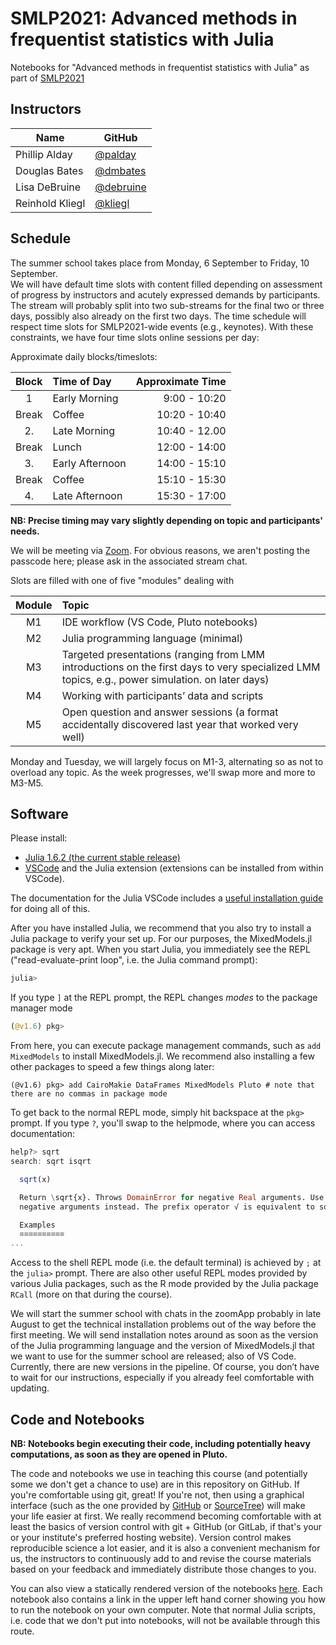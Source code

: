 # SMLP2021: Advanced methods in frequentist statistics with Julia 
Notebooks for "Advanced methods in frequentist statistics with Julia" as part of [SMLP2021](https://vasishth.github.io/smlp2021/)

## Instructors

| Name            | GitHub                                   |
|-----------------|------------------------------------------|
| Phillip Alday   | [@palday](https://github.com/palday)     |
| Douglas Bates   | [@dmbates](https://github.com/dmbates)    |
| Lisa DeBruine   | [@debruine](https://github.com/debruine) |
| Reinhold Kliegl | [@kliegl](https://github.com/kliegl)     |

## Schedule

The summer school takes place from Monday, 6 September to Friday, 10 September.  
We will have default time slots with content filled depending on assessment of progress by instructors and acutely expressed demands by participants.
The stream will probably split into two sub-streams for the final two or three days, possibly also already on the first two days.
The time schedule will respect time slots for SMLP2021-wide events (e.g., keynotes). With these constraints, we have four time slots online sessions per day: 

Approximate daily blocks/timeslots:

| Block | Time of Day | Approximate Time |
|:-----:|:------------|-----------------:|
| 1     | Early Morning | 9:00 - 10:20 |
| Break | Coffee  | 10:20 - 10:40 |
| 2.    | Late Morning | 10:40 - 12.00 |
| Break | Lunch | 12:00 - 14:00 |
| 3.    | Early Afternoon |  14:00 - 15:10 | 
| Break | Coffee  | 15:10 - 15:30 |
| 4.    | Late Afternoon | 15:30 - 17:00 |   

**NB: Precise timing may vary slightly depending on topic and participants' needs.** 

We will be meeting via [Zoom](https://uni-potsdam.zoom.us/j/64170432269). For obvious reasons, we aren't posting the passcode here; please ask in the associated stream chat.

Slots are filled with one of five "modules" dealing with  

|Module| Topic |
|:--:|:-------------------------------------------|
| M1 |  IDE workflow  (VS Code, Pluto notebooks)  |
| M2 | Julia programming language (minimal) |
| M3 | Targeted presentations (ranging from LMM introductions on the first days  to very specialized LMM topics, e.g., power simulation. on later days) |
| M4 | Working with participants’ data and scripts |
| M5 | Open question and answer sessions (a format accidentally discovered last year that worked very well) |

Monday and Tuesday, we will largely focus on M1-3, alternating so as not to overload any topic. As the week progresses, we'll swap more and more to M3-M5.

## Software

Please install:
- [Julia 1.6.2 (the current stable release)](https://julialang.org/downloads/)
- [VSCode](https://code.visualstudio.com/) and the Julia extension (extensions can be installed from within VSCode).

The documentation for the Julia VSCode includes a [useful installation guide](https://www.julia-vscode.org/docs/dev/gettingstarted/#Installation-and-Configuration-1) for doing all of this. 

After you have installed Julia, we recommend that you also try to install a Julia package to verify your set up. For our purposes, the MixedModels.jl package is very apt. When you start Julia, you immediately see the REPL ("read-evaluate-print loop", i.e. the Julia command prompt):

```julia
julia>
```

If you type `]` at the REPL prompt, the REPL changes *modes* to the package manager mode
```julia
(@v1.6) pkg> 
```

From here, you can execute package management commands, such as `add MixedModels` to install MixedModels.jl. We recommend also installing a few other packages to speed a few things along later:

```
(@v1.6) pkg> add CairoMakie DataFrames MixedModels Pluto # note that there are no commas in package mode
```

To get back to the normal REPL mode, simply hit backspace at the `pkg>` prompt. 
If you type `?`, you'll swap to the helpmode, where you can access documentation:
```julia
help?> sqrt
search: sqrt isqrt

  sqrt(x)

  Return \sqrt{x}. Throws DomainError for negative Real arguments. Use complex
  negative arguments instead. The prefix operator √ is equivalent to sqrt.

  Examples
  ≡≡≡≡≡≡≡≡≡≡
...
```
Access to the shell REPL mode (i.e. the default terminal) is achieved by `;` at the `julia>` prompt. 
There are also other useful REPL modes provided by various Julia packages, such as the R mode provided by the Julia package `RCall` (more on that during the course).

We will start the summer school with chats in the zoomApp probably in late August to get the technical installation problems out of the way before the first meeting. We will send installation notes around as soon as the version of the Julia programming language and the version of MixedModels.jl that we want to use for the summer school are released; also of VS Code. Currently, there are new versions in the pipeline. Of course, you don’t have to wait for our instructions, especially if you already feel comfortable with updating.

## Code and Notebooks

**NB: Notebooks begin executing their code, including potentially heavy computations, as soon as they are opened in Pluto.**

The code and notebooks we use in teaching this course (and potentially some we don't get a chance to use) are in this repository on GitHub. If you're comfortable using git, great! If you're not, then using a graphical interface (such as the one provided by [GitHub](https://desktop.github.com/) or [SourceTree](https://www.sourcetreeapp.com/)) will make your life easier at first. We really recommend becoming comfortable with at least the basics of version control with git + GitHub (or GitLab, if that's your or your institute's preferred hosting website). Version control makes reproducible science a lot easier, and it is also a convenient mechanism for us, the instructors to continuously add to and revise the course materials based on your feedback and immediately distribute those changes to you.

You can also view a statically rendered version of the notebooks [here](https://repsychling.github.io/SMLP2021/). Each notebook also contains a link in the upper left hand corner showing you how to run the notebook on your own computer. Note that normal Julia scripts, i.e. code that we don't put into notebooks, will not be available through this route.
